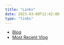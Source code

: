 ```yaml
---
title: "Links"
date: 2023-03-08T12:42:00
type: "links"
---
```


- [Blog](https://crowdersoup.com)
- [Most Recent Vlog](https://www.youtube.com/watch?v=9fG6cCeOD7o)
